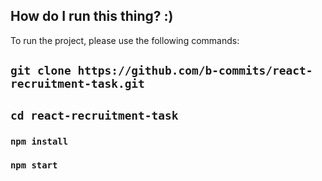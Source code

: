 ## How do I run this thing? :)

To run the project, please use the following commands:

## `git clone https://github.com/b-commits/react-recruitment-task.git`

## `cd react-recruitment-task`

### `npm install`

### `npm start`

